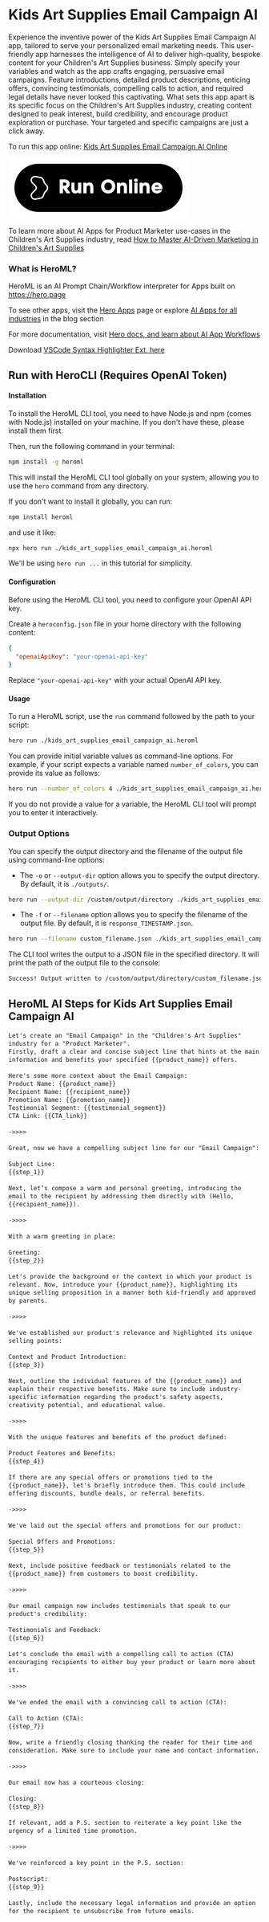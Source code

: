 # Kids Art Supplies Email Campaign AI

Experience the inventive power of the Kids Art Supplies Email Campaign AI app, tailored to serve your personalized email marketing needs. This user-friendly app harnesses the intelligence of AI to deliver high-quality, bespoke content for your Children's Art Supplies business. Simply specify your variables and watch as the app crafts engaging, persuasive email campaigns. Feature introductions, detailed product descriptions, enticing offers, convincing testimonials, compelling calls to action, and required legal details have never looked this captivating. What sets this app apart is its specific focus on the Children's Art Supplies industry, creating content designed to peak interest, build credibility, and encourage product exploration or purchase. Your targeted and specific campaigns are just a click away.

To run this app online: [Kids Art Supplies Email Campaign AI Online](https://hero.page/app/kids-art-supplies-email-campaign-ai-art-supply-email-marketing-genius/0o8GiQWwVhjeWvW3mATP)

[![Run Kids Art Supplies Email Campaign AI Online](/assets/run.svg)](https://hero.page/app/kids-art-supplies-email-campaign-ai-art-supply-email-marketing-genius/0o8GiQWwVhjeWvW3mATP)

To learn more about AI Apps for Product Marketer use-cases in the Children's Art Supplies industry, read [How to Master AI-Driven Marketing in Children's Art Supplies](https://hero.page/blog/ai/children's-art-supplies/how-to-master-ai-driven-marketing-in-children's-art-supplies/170776)

### What is HeroML?
HeroML is an AI Prompt Chain/Workflow interpreter for Apps built on https://hero.page 

To see other apps, visit the [Hero Apps](https://hero.page/apps) page or explore [AI Apps for all industries](https://hero.page/blog) in the blog section

For more documentation, visit [Hero docs, and learn about AI App Workflows](https://hero.page/tutorials/introduction-to-heroml)

Download [VSCode Syntax Highlighter Ext. here](https://marketplace.visualstudio.com/items?itemName=hero-page.heroml)

## Run with HeroCLI (Requires OpenAI Token)

#### Installation

To install the HeroML CLI tool, you need to have Node.js and npm (comes with Node.js) installed on your machine. If you don't have these, please install them first. 

Then, run the following command in your terminal:

```bash
npm install -g heroml
```

This will install the HeroML CLI tool globally on your system, allowing you to use the `hero` command from any directory.

If you don't want to install it globally, you can run:

```bash
npm install heroml
```

and use it like:

```bash
npx hero run ./kids_art_supplies_email_campaign_ai.heroml
```

We'll be using `hero run ...` in this tutorial for simplicity.

#### Configuration

Before using the HeroML CLI tool, you need to configure your OpenAI API key. 

Create a `heroconfig.json` file in your home directory with the following content:

```json
{
  "openaiApiKey": "your-openai-api-key"
}
```

Replace `"your-openai-api-key"` with your actual OpenAI API key.

#### Usage

To run a HeroML script, use the `run` command followed by the path to your script:

```bash
hero run ./kids_art_supplies_email_campaign_ai.heroml
```

You can provide initial variable values as command-line options. For example, if your script expects a variable named `number_of_colors`, you can provide its value as follows:

```bash
hero run --number_of_colors 4 ./kids_art_supplies_email_campaign_ai.heroml
```

If you do not provide a value for a variable, the HeroML CLI tool will prompt you to enter it interactively.

### Output Options

You can specify the output directory and the filename of the output file using command-line options:

- The `-o` or `--output-dir` option allows you to specify the output directory. By default, it is `./outputs/`.

```bash
hero run --output-dir /custom/output/directory ./kids_art_supplies_email_campaign_ai.heroml
```

- The `-f` or `--filename` option allows you to specify the filename of the output file. By default, it is `response_TIMESTAMP.json`.

```bash
hero run --filename custom_filename.json ./kids_art_supplies_email_campaign_ai.heroml
```

The CLI tool writes the output to a JSON file in the specified directory. It will print the path of the output file to the console:

```bash
Success! Output written to /custom/output/directory/custom_filename.json
```


## HeroML AI Steps for Kids Art Supplies Email Campaign AI
```
Let's create an "Email Campaign" in the "Children's Art Supplies" industry for a "Product Marketer". 
Firstly, draft a clear and concise subject line that hints at the main information and benefits your specified {{product_name}} offers.

Here's some more context about the Email Campaign:
Product Name: {{product_name}}
Recipient Name: {{recipient_name}}
Promotion Name: {{promotion_name}}
Testimonial Segment: {{testimonial_segment}}
CTA Link: {{CTA_link}}

->>>>

Great, now we have a compelling subject line for our "Email Campaign":

Subject Line:
{{step_1}}

Next, let’s compose a warm and personal greeting, introducing the email to the recipient by addressing them directly with (Hello, {{recipient_name}}).

->>>>

With a warm greeting in place:

Greeting:
{{step_2}}

Let's provide the background or the context in which your product is relevant. Now, introduce your {{product_name}}, highlighting its unique selling proposition in a manner both kid-friendly and approved by parents.

->>>>

We've established our product's relevance and highlighted its unique selling points:

Context and Product Introduction:
{{step_3}}

Next, outline the individual features of the {{product_name}} and explain their respective benefits. Make sure to include industry-specific information regarding the product's safety aspects, creativity potential, and educational value.

->>>>

With the unique features and benefits of the product defined:

Product Features and Benefits:
{{step_4}}

If there are any special offers or promotions tied to the {{product_name}}, let's briefly introduce them. This could include offering discounts, bundle deals, or referral benefits.

->>>>

We've laid out the special offers and promotions for our product:

Special Offers and Promotions:
{{step_5}}

Next, include positive feedback or testimonials related to the {{product_name}} from customers to boost credibility.

->>>>

Our email campaign now includes testimonials that speak to our product's credibility:

Testimonials and Feedback:
{{step_6}}

Let's conclude the email with a compelling call to action (CTA) encouraging recipients to either buy your product or learn more about it.

->>>>

We've ended the email with a convincing call to action (CTA):

Call to Action (CTA):
{{step_7}}

Now, write a friendly closing thanking the reader for their time and consideration. Make sure to include your name and contact information.

->>>>

Our email now has a courteous closing:

Closing:
{{step_8}}

If relevant, add a P.S. section to reiterate a key point like the urgency of a limited time promotion.

->>>>

We've reinforced a key point in the P.S. section:

Postscript:
{{step_9}}

Lastly, include the necessary legal information and provide an option for the recipient to unsubscribe from future emails.


```

